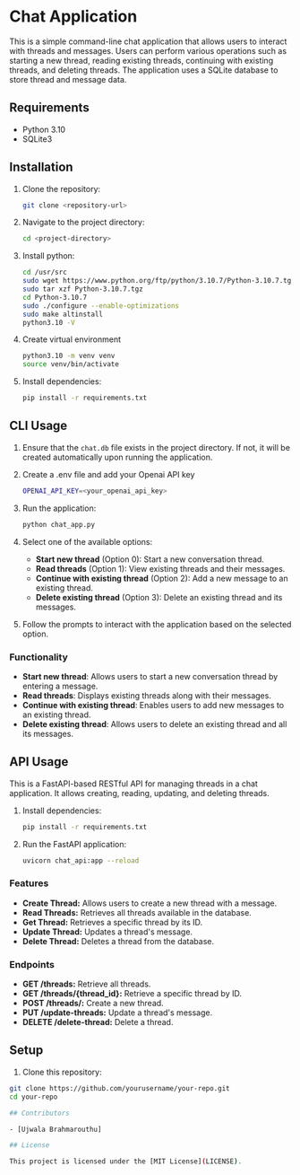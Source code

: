# Chat Application

This is a simple command-line chat application that allows users to interact with threads and messages. Users can perform various operations such as starting a new thread, reading existing threads, continuing with existing threads, and deleting threads. The application uses a SQLite database to store thread and message data.

## Requirements

- Python 3.10
- SQLite3

## Installation

1. Clone the repository:

    ```bash
    git clone <repository-url>
    ```

2. Navigate to the project directory:

    ```bash
    cd <project-directory>
    ```

3. Install python:
    ```bash
    cd /usr/src 
    sudo wget https://www.python.org/ftp/python/3.10.7/Python-3.10.7.tgz 
    sudo tar xzf Python-3.10.7.tgz
    cd Python-3.10.7 
    sudo ./configure --enable-optimizations  
    sudo make altinstall 
    python3.10 -V 
    ```
4. Create virtual environment
    ```bash
    python3.10 -m venv venv
    source venv/bin/activate
    ```
5. Install dependencies:

    ```bash
    pip install -r requirements.txt
    ```

## CLI Usage

1. Ensure that the `chat.db` file exists in the project directory. If not, it will be created automatically upon running the application.

2. Create a .env file and add your Openai API key

    ```bash
    OPENAI_API_KEY=<your_openai_api_key>
    ```

2. Run the application:

    ```bash
    python chat_app.py
    ```

3. Select one of the available options:
    - **Start new thread** (Option 0): Start a new conversation thread.
    - **Read threads** (Option 1): View existing threads and their messages.
    - **Continue with existing thread** (Option 2): Add a new message to an existing thread.
    - **Delete existing thread** (Option 3): Delete an existing thread and its messages.

4. Follow the prompts to interact with the application based on the selected option.

### Functionality

- **Start new thread**: Allows users to start a new conversation thread by entering a message.
- **Read threads**: Displays existing threads along with their messages.
- **Continue with existing thread**: Enables users to add new messages to an existing thread.
- **Delete existing thread**: Allows users to delete an existing thread and all its messages.

## API Usage

This is a FastAPI-based RESTful API for managing threads in a chat application. It allows creating, reading, updating, and deleting threads.

1. Install dependencies:

    ```bash
    pip install -r requirements.txt
    ```
2. Run the FastAPI application:

    ```bash
    uvicorn chat_api:app --reload
    ```
### Features

- **Create Thread:** Allows users to create a new thread with a message.
- **Read Threads:** Retrieves all threads available in the database.
- **Get Thread:** Retrieves a specific thread by its ID.
- **Update Thread:** Updates a thread's message.
- **Delete Thread:** Deletes a thread from the database.

### Endpoints

- **GET /threads:** Retrieve all threads.
- **GET /threads/{thread_id}:** Retrieve a specific thread by ID.
- **POST /threads/:** Create a new thread.
- **PUT /update-threads:** Update a thread's message.
- **DELETE /delete-thread:** Delete a thread.

## Setup

1. Clone this repository:

```bash
git clone https://github.com/yourusername/your-repo.git
cd your-repo

## Contributors

- [Ujwala Brahmarouthu]

## License

This project is licensed under the [MIT License](LICENSE).
